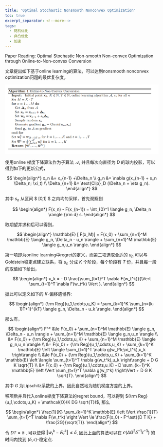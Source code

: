 ```yaml
---
title: 'Optimal Stochastic Nonsmooth Nonconvex Optimization'
toc: true
excerpt_separator: <!--more-->
tags:
  - 随机优化
  - 非凸优化
  - 加速
---
```


Paper Reading: Optimal Stochastic Non-smooth Non-convex Optimization through Online-to-Non-convex Conversion

<!--more-->

文章提出如下基于online learning的算法，可以达到nonsmooth nonconvex optimization问题的最优复杂度。


![image-20230215153359260](/images/posts/NSNC/image-20230215153359260.png)


使用online 梯度下降算法作为子算法 $\mathcal{A}$, 并且每次向直径为 $D$ 的球内投影，可以得到如下的更新公式，

$$
\begin{align*}
x_n &= x_{n-1} +\Delta_n \\
g_n &= \nabla g(x_{n-1} + s_n \Delta_n; \xi_t) \\
\Delta_{n+1} &= \text{Clip}_D (\Delta_n + \eta g_n). 
\end{align*}
$$


其中 $s_n$ 从区间 $ [0,1] $ 之内均匀采样，首先观察到


$$
\begin{align*}
F(x_n) - F(x_{n-1}) = \int_{0}^1  \langle g_n, \Delta_n \rangle  {\rm d} s.
\end{align*}
$$



取期望并求和后可以得到，



$$
\begin{align*}
\mathbb{E} [ F(x_M)] = F(x_0) + \sum_{n=1}^M \mathbb{E} \langle g_n, \Delta_n - u_n \rangle + \sum_{n=1}^M \mathbb{E} \langle g_n,u_n \rangle. 
\end{align*}
$$



第一项即为online learning中regret的定义，而第二项选取合适的 $u_n$ 可以与Goldstein稳定点建立联系，将 $u_n$ 分成 $K$ 个阶段，每个阶段有 $T$ 份，并且每一段的取值如下给出，



$$
\begin{align*}
  u_k  = - D \frac{\sum_{t=1}^T \nabla F(w_t^k)}{\Vert \sum_{t=1}^T \nabla F(w_t^k) \Vert }.
\end{align*}
$$

据此可以定义如下的 $K$-偏移遗憾界:

$$
\begin{align*}
{\rm Reg}(u_1,\cdots,u_K) = \sum_{k=1}^K \sum_{n=(k-1)T+1}^{kT} \langle g_n, \Delta_n - u_k \rangle.
\end{align*}
$$

那么有，


$$
\begin{align*}
F^* &\le F(x_0) + \sum_{n=1}^M \mathbb{E} \langle g_n, \Delta_n - u_n \rangle + \sum_{n=1}^M \mathbb{E} \langle g_n,u_n \rangle \\
 &=  F(x_0) + {\rm Reg}(u_1,\cdots,u_K) + \sum_{n=1}^M \mathbb{E} \langle g_n,u_n \rangle \\
 &= F(x_0) + {\rm Reg}(u_1,\cdots,u_K) + \sum_{k=1}^K  \mathbb{E} \left \langle \sum_{t=1}^T \nabla g(w_t^k;\xi_t^k),u_k \right\rangle \\
 &\le F(x_0) + {\rm Reg}(u_1,\cdots,u_K) + \sum_{k=1}^K  \mathbb{E} \left \langle \sum_{t=1}^T \nabla g(w_t^k),u_k \right\rangle + D G K \sqrt{T} \\
 &= F(x_0) + {\rm Reg}(u_1,\cdots,u_K) - D \sum_{k=1}^K  \mathbb{E} \left \Vert \sum_{t=1}^T \nabla g(w_t^k) \right\Vert + D G K \sqrt{T}.
\end{align*}
$$



其中 $G$ 为Lipschitz系数的上界，因此自然地为随机梯度方差的上界。



移项后并且代入online梯度下降算法的regret bound，可以得到 ${\rm Reg}(u_1,\cdots,u_K) = \mathcal{O}(K DG \sqrt{T})$, 那么


$$
\begin{align*}
\frac{1}{K} \sum_{k=1}^K \mathbb{E} \left \Vert \frac{1}{T} \sum_{t=1}^T \nabla F(w_t^k) \right \Vert \le \frac{F(x_0) - F^\ast}{D T K} + \frac{2G}{\sqrt{T}}.
\end{align*}
$$


令 $D T = \delta$ , 可以使得 $\Vert w_t^k - \bar w_t^k \Vert \le \delta$,  因此上面的算法可以在 $\mathcal{O}( \Delta G^2 \delta^{-1} \epsilon^{-3})$ 的时间内找到 $(\delta,\epsilon$)-稳定点.





